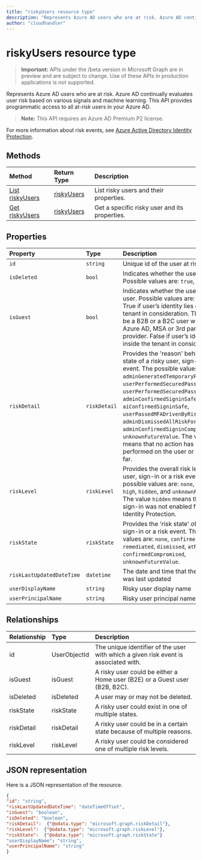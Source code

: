 ```yaml
---
title: "riskyUsers resource type"
description: "Represents Azure AD users who are at risk. Azure AD continually evaluates user risk based on various signals and machine learning. This API provides programmatic access to all at-risk users in your Azure AD."
author: "cloudhandler"
---
```


# riskyUsers resource type

> **Important:** APIs under the /beta version in Microsoft Graph are in preview and are subject to change. Use of these APIs in production applications is not supported.

Represents Azure AD users who are at risk. Azure AD continually evaluates user risk based on various signals and machine learning. This API provides programmatic access to all at-risk users in your Azure AD.

> **Note:** This API requires an Azure AD Premium P2 license.

For more information about risk events, see [Azure Active Directory Identity Protection](https://azure.microsoft.com/en-us/documentation/articles/active-directory-identityprotection/).

## Methods

| Method   | Return Type|Description|
|:---------------|:--------|:----------|
|[List riskyUsers](../api/riskyusers-list.md) | [riskyUsers](riskyuser.md) |List risky users and their properties.|
|[Get riskyUsers](../api/riskyusers-get.md) | [riskyUsers](riskyuser.md)|Get a specific risky user and its properties.|

## Properties

| Property   | Type|Description|
|:---------------|:--------|:----------|
|`id`|`string`|Unique id of the user at risk|
|`isDeleted`|`bool`|Indicates whether the user is deleted. Possible values are: `true`, `false`|
|`isGuest`|`bool`|Indicates whether the user is a guest user. Possible values are: `true`, `false`. True if user’s identity lies outside of the tenant in consideration. This user could be a B2B or a B2C user with identity in Azure AD, MSA or 3rd party identity provider. False if user’s identity lies inside the tenant in consideration|
|`riskDetail`|`riskDetail`|Provides the 'reason' behind a specific state of a risky user, sign-in or a risk event. The possible values are: `none`, `adminGeneratedTemporaryPassword`, `userPerformedSecuredPasswordChange`, `userPerformedSecuredPasswordReset`, `adminConfirmedSigninSafe`, `aiConfirmedSigninSafe`, `userPassedMFADrivenByRiskBasedPolicy`, `adminDismissedAllRiskForUser`, `adminConfirmedSigninCompromised`, `unknownFutureValue`. The value `none` means that no action has been performed on the user or sign-in so far.|
|`riskLevel`|`riskLevel`|Provides the overall risk level of a risky user, sign-in or a risk event. The possible values are: `none`, `low`, `medium`, `high`, `hidden`, and `unknownFutureValue`. The value `hidden` means the user or sign-in was not enabled for Azure AD Identity Protection.|
|`riskState`|`riskState`|Provides the 'risk state' of a risky user, sign-in or a risk event. The possible values are: `none`, `confirmedSafe`, `remediated`, `dismissed`, `atRisk`, `confirmedCompromised`, `unknownFutureValue`.|
|`riskLastUpdatedDateTime`|`datetime`|The date and time that the risky user was last updated|
|`userDisplayName`|`string`|Risky user display name|
|`userPrincipalName`|`string`|Risky user principal name|

## Relationships

| Relationship | Type |Description|
|:---------------|:--------|:----------|
|id|UserObjectId| The unique identifier of the user with which a given risk event is associated with.|
|isGuest|isGuest| A risky user could be either a Home user (B2E) or a Guest user (B2B, B2C).|
|isDeleted|isDeleted| A user may or may not be deleted. |
|riskState|riskState| A risky user could exist in one of multiple states. |
|riskDetail|riskDetail| A risky user could be in a certain state because of multiple reasons. |
|riskLevel|riskLevel| A risky user could be considered one of multiple risk levels. |

## JSON representation

Here is a JSON representation of the resource.

<!-- {
  "blockType": "resource",
  "optionalProperties": [

  ],
  "@odata.type": "microsoft.graph.riskyusers"
}-->

```json
{
"id": "string",
"riskLastUpdatedDateTime": "dateTimeOffset",
"isGuest": "boolean",
"isDeleted": "boolean",
"riskDetail":  {"@odata.type": "microsoft.graph.riskDetail"},
"riskLevel":  {"@odata.type": "microsoft.graph.riskLevel"},
"riskState":  {"@odata.type": "microsoft.graph.riskState"}
"userDisplayName": "string",
"userPrincipalName": "string"
}

```

<!-- uuid: 8fcb5dbc-d5aa-4681-8e31-b001d5168d79
2015-10-25 14:57:30 UTC -->
<!-- {
  "type": "#page.annotation",
  "description": "riskyusers resource",
  "keywords": "",
  "section": "documentation",
  "tocPath": ""
}-->
